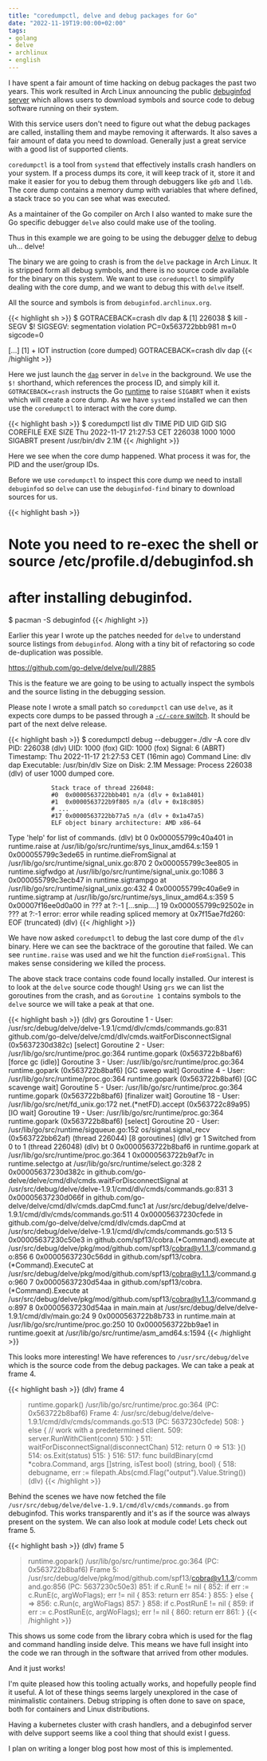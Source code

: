 ```yaml
---
title: "coredumpctl, delve and debug packages for Go"
date: "2022-11-19T19:00:00+02:00"
tags:
- golang
- delve
- archlinux
- english
---
```


I have spent a fair amount of time hacking on debug packages the past two years.
This work resulted in Arch Linux announcing the public [debuginfod
server](https://archlinux.org/news/debug-packages-and-debuginfod/) which allows
users to download symbols and source code to debug software running on their
system.

With this service users don't need to figure out what the debug packages are
called, installing them and maybe removing it afterwards. It also saves a fair
amount of data you need to download. Generally just a great service with a good
list of supported clients.

`coredumpctl` is a tool from `systemd` that effectively installs crash handlers
on your system. If a process dumps its core, it will keep track of it, store it
and make it easier for you to debug them through debuggers like `gdb` and
`lldb`.  The core dump contains a memory dump with variables that where defined,
a stack trace so you can see what was executed.

As a maintainer of the Go compiler on Arch I also wanted to make sure the Go
specific debugger `delve` also could make use of the tooling.

Thus in this example we are going to be using the debugger
[delve](https://github.com/go-delve/delve) to debug uh... delve!

The binary we are going to crash is from the `delve` package in Arch Linux. It
is stripped form all debug symbols, and there is no source code available for
the binary on this system. We want to use `coredumpctl` to simplify dealing with
the core dump, and we want to debug this with `delve` itself.

All the source and symbols is from `debuginfod.archlinux.org`.

{{< highlight sh >}}
$ GOTRACEBACK=crash dlv dap &
[1] 226038
$ kill -SEGV $!
SIGSEGV: segmentation violation
PC=0x563722bbb981 m=0 sigcode=0

[...]
[1]  + IOT instruction (core dumped)  GOTRACEBACK=crash dlv dap
{{< /highlight >}}

Here we just launch the [`dap`](https://microsoft.github.io/debug-adapter-protocol/) server in `delve` in the background. We use the
`$!` shorthand, which references the process ID, and simply kill it.
`GOTRACEBACK=crash` instructs the Go [runtime](https://pkg.go.dev/runtime) to
raise `SIGABRT` when it exists which
will create a core dump. As we have `systemd` installed we can
then use the `coredumpctl` to interact with the core dump.

{{< highlight bash >}}
$ coredumpctl list dlv
TIME                           PID  UID  GID SIG     COREFILE EXE          SIZE
Thu 2022-11-17 21:27:53 CET 226038 1000 1000 SIGABRT present  /usr/bin/dlv 2.1M
{{< /highlight >}}

Here we see when the core dump happened. What process it was for, the PID and
the user/group IDs.

Before we use `coredumpctl` to inspect this core dump we need to install
`debuginfod` so `delve` can use the `debuginfod-find` binary to download sources
for us.

{{< highlight bash >}}
# Note you need to re-exec the shell or source /etc/profile.d/debuginfod.sh
# after installing debuginfod.
$ pacman -S debuginfod
{{< /highlight >}}

Earlier this year I wrote up the patches needed for `delve` to understand source
listings from `debuginfod`. Along with a tiny bit of refactoring so code
de-duplication was possible.

https://github.com/go-delve/delve/pull/2885

This is the feature we are going to be using to actually inspect the symbols and
the source listing in the debugging session.

Please note I wrote a small patch so `coredumpctl` can use `delve`, as it expects
core dumps to be passed through a [`-c/-core`
switch](https://github.com/go-delve/delve/pull/3195). It should be part of the
next delve release.

{{< highlight bash >}}
$ coredumpctl debug --debugger=./dlv -A core dlv
           PID: 226038 (dlv)
           UID: 1000 (fox)
           GID: 1000 (fox)
        Signal: 6 (ABRT)
     Timestamp: Thu 2022-11-17 21:27:53 CET (16min ago)
  Command Line: dlv dap
    Executable: /usr/bin/dlv
  Size on Disk: 2.1M
       Message: Process 226038 (dlv) of user 1000 dumped core.

                Stack trace of thread 226048:
                #0  0x0000563722bbb401 n/a (dlv + 0x1a8401)
                #1  0x0000563722b9f805 n/a (dlv + 0x18c805)
                # ...
                #17 0x0000563722bb77a5 n/a (dlv + 0x1a47a5)
                ELF object binary architecture: AMD x86-64

Type 'help' for list of commands.
(dlv) bt
 0  0x000055799c40a401 in runtime.raise
    at /usr/lib/go/src/runtime/sys_linux_amd64.s:159
 1  0x000055799c3ede65 in runtime.dieFromSignal
    at /usr/lib/go/src/runtime/signal_unix.go:870
 2  0x000055799c3ee805 in runtime.sigfwdgo
    at /usr/lib/go/src/runtime/signal_unix.go:1086
 3  0x000055799c3ecb47 in runtime.sigtrampgo
    at /usr/lib/go/src/runtime/signal_unix.go:432
 4  0x000055799c40a6e9 in runtime.sigtramp
    at /usr/lib/go/src/runtime/sys_linux_amd64.s:359
 5  0x00007f16ee0d0a00 in ???
    at ?:-1
    [...snip....]
19  0x000055799c92502e in ???
    at ?:-1
    error: error while reading spliced memory at 0x7f15ae7fd260: EOF
(truncated)
(dlv)
{{< /highlight >}}


We have now asked `coredumpctl` to debug the last core dump of the `dlv` binary.
Here we can see the backtrace of the goroutine that failed. We can see
`runtime.raise` was used and we hit the function `dieFromSignal`. This makes
sense considering we killed the process.

The above stack trace contains code found locally installed.  Our interest is to
look at the `delve` source code though! Using `grs` we can list the goroutines
from the crash, and as `Goroutine 1` contains symbols to the `delve` source we
will take a peak at that one.

{{< highlight bash >}}
(dlv) grs
  Goroutine 1 - User: /usr/src/debug/delve/delve-1.9.1/cmd/dlv/cmds/commands.go:831 github.com/go-delve/delve/cmd/dlv/cmds.waitForDisconnectSignal (0x5637230d382c) [select]
  Goroutine 2 - User: /usr/lib/go/src/runtime/proc.go:364 runtime.gopark (0x563722b8baf6) [force gc (idle)]
  Goroutine 3 - User: /usr/lib/go/src/runtime/proc.go:364 runtime.gopark (0x563722b8baf6) [GC sweep wait]
  Goroutine 4 - User: /usr/lib/go/src/runtime/proc.go:364 runtime.gopark (0x563722b8baf6) [GC scavenge wait]
  Goroutine 5 - User: /usr/lib/go/src/runtime/proc.go:364 runtime.gopark (0x563722b8baf6) [finalizer wait]
  Goroutine 18 - User: /usr/lib/go/src/net/fd_unix.go:172 net.(*netFD).accept (0x563722c89a95) [IO wait]
  Goroutine 19 - User: /usr/lib/go/src/runtime/proc.go:364 runtime.gopark (0x563722b8baf6) [select]
  Goroutine 20 - User: /usr/lib/go/src/runtime/sigqueue.go:152 os/signal.signal_recv (0x563722bb62af) (thread 226044)
[8 goroutines]
(dlv) gr 1
Switched from 0 to 1 (thread 226048)
(dlv) bt
 0  0x0000563722b8baf6 in runtime.gopark
    at /usr/lib/go/src/runtime/proc.go:364
 1  0x0000563722b9af7c in runtime.selectgo
    at /usr/lib/go/src/runtime/select.go:328
 2  0x00005637230d382c in github.com/go-delve/delve/cmd/dlv/cmds.waitForDisconnectSignal
    at /usr/src/debug/delve/delve-1.9.1/cmd/dlv/cmds/commands.go:831
 3  0x00005637230d066f in github.com/go-delve/delve/cmd/dlv/cmds.dapCmd.func1
    at /usr/src/debug/delve/delve-1.9.1/cmd/dlv/cmds/commands.go:511
 4  0x00005637230cfede in github.com/go-delve/delve/cmd/dlv/cmds.dapCmd
    at /usr/src/debug/delve/delve-1.9.1/cmd/dlv/cmds/commands.go:513
 5  0x00005637230c50e3 in github.com/spf13/cobra.(*Command).execute
    at /usr/src/debug/delve/pkg/mod/github.com/spf13/cobra@v1.1.3/command.go:856
 6  0x00005637230c56dd in github.com/spf13/cobra.(*Command).ExecuteC
    at /usr/src/debug/delve/pkg/mod/github.com/spf13/cobra@v1.1.3/command.go:960
 7  0x00005637230d54aa in github.com/spf13/cobra.(*Command).Execute
    at /usr/src/debug/delve/pkg/mod/github.com/spf13/cobra@v1.1.3/command.go:897
 8  0x00005637230d54aa in main.main
    at /usr/src/debug/delve/delve-1.9.1/cmd/dlv/main.go:24
 9  0x0000563722b8b733 in runtime.main
    at /usr/lib/go/src/runtime/proc.go:250
10  0x0000563722bb9ae1 in runtime.goexit
    at /usr/lib/go/src/runtime/asm_amd64.s:1594
{{< /highlight >}}

This looks more interesting! We have references to `/usr/src/debug/delve` which
is the source code from the debug packages. We can take a peak at frame 4.
    
{{< highlight bash >}}
(dlv) frame 4
> runtime.gopark() /usr/lib/go/src/runtime/proc.go:364 (PC: 0x563722b8baf6)
Frame 4: /usr/src/debug/delve/delve-1.9.1/cmd/dlv/cmds/commands.go:513 (PC: 5637230cfede)
   508:			} else { // work with a predetermined client.
   509:				server.RunWithClient(conn)
   510:			}
   511:			waitForDisconnectSignal(disconnectChan)
   512:			return 0
=> 513:		}()
   514:		os.Exit(status)
   515:	}
   516:	
   517:	func buildBinary(cmd *cobra.Command, args []string, isTest bool) (string, bool) {
   518:		debugname, err := filepath.Abs(cmd.Flag("output").Value.String())
(dlv)
{{< /highlight >}}

Behind the scenes we have now fetched the file
`/usr/src/debug/delve/delve-1.9.1/cmd/dlv/cmds/commands.go` from debuginfod.
This works transparently and it's as if the source was always present on the
system. We can also look at module code! Lets check out frame 5.

{{< highlight bash >}}
(dlv) frame 5
> runtime.gopark() /usr/lib/go/src/runtime/proc.go:364 (PC: 0x563722b8baf6)
Frame 5: /usr/src/debug/delve/pkg/mod/github.com/spf13/cobra@v1.1.3/command.go:856 (PC: 5637230c50e3)
   851:		if c.RunE != nil {
   852:			if err := c.RunE(c, argWoFlags); err != nil {
   853:				return err
   854:			}
   855:		} else {
=> 856:			c.Run(c, argWoFlags)
   857:		}
   858:		if c.PostRunE != nil {
   859:			if err := c.PostRunE(c, argWoFlags); err != nil {
   860:				return err
   861:			}
{{< /highlight >}}

This shows us some code from the library cobra which is used for the flag and
command handling inside delve. This means we have full insight into the code we
ran through in the software that arrived from other modules.

And it just works!

I'm quite pleased how this tooling actually works, and hopefully people find it
useful. A lot of these things seems largely unexplored in the case of
minimalistic containers. Debug stripping is often done to save on space, both
for containers and Linux distributions.

Having a kubernetes cluster with crash handlers, and a debuginfod server with
delve support seems like a cool thing that should exist I guess.

I plan on writing a longer blog post how most of this is implemented. 
